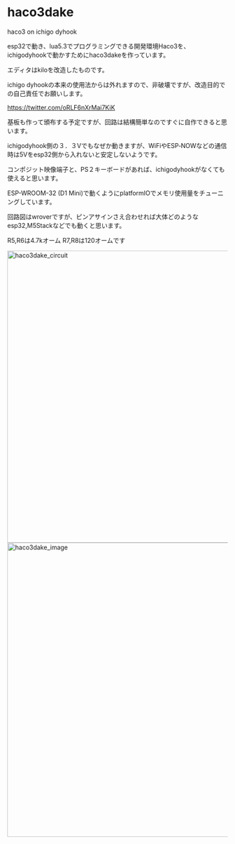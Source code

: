 # haco3dake
haco3 on ichigo dyhook

esp32で動き、lua5.3でプログラミングできる開発環境Haco3を、ichigodyhookで動かすためにhaco3dakeを作っています。

エディタはkiloを改造したものです。

ichigo dyhookの本来の使用法からは外れますので、非破壊ですが、改造目的での自己責任でお願いします。

https://twitter.com/oRLF6nXrMai7KiK

基板も作って頒布する予定ですが、回路は結構簡単なのですぐに自作できると思います。

ichigodyhook側の３．３Vでもなぜか動きますが、WiFiやESP‐NOWなどの通信時は5Vをesp32側から入れないと安定しないようです。

コンポジット映像端子と、PS２キーボードがあれば、ichigodyhookがなくても使えると思います。

ESP-WROOM-32 (D1 Mini)で動くようにplatformIOでメモリ使用量をチューニングしています。

回路図はwroverですが、ピンアサインさえ合わせれば大体どのようなesp32,M5Stackなどでも動くと思います。

R5,R6は4.7kオーム
R7,R8は120オームです

<img width="666" alt="haco3dake_circuit" src="https://github.com/dentaro/haco3dake/assets/77978725/7ce8ede0-fe56-4fcb-b7c6-ffab06beb675">

<img width="671" alt="haco3dake_image" src="https://github.com/dentaro/haco3dake/assets/77978725/30eccf07-4129-436c-832d-f2368a9155dc">


